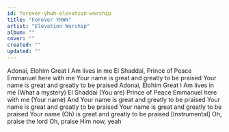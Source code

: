 ```yaml
---
id: forever-yhwh-elevation-worship
title: "Forever YHWH"
artist: "Elevation Worship"
album: ""
cover: ""
created: ""
updated: ""
---
```


Adonai, Elohim
Great I Am lives in me
El Shaddai, Prince of Peace
Emmanuel here with me
Your name is great and greatly to be praised
Your name is great and greatly to be praised
Adonai, Elohim
Great I Am lives in me
(What a mystery)
El Shaddai
(You are) Prince of Peace
Emmanuel here with me
(Your name)
And Your name is great and greatly to be praised
Your name is great and greatly to be praised
Your name is great and greatly to be praised
Your name (Oh) is great and greatly to be praised
[Instrumental]
Oh, praise the lord
Oh, praise Him now, yeah